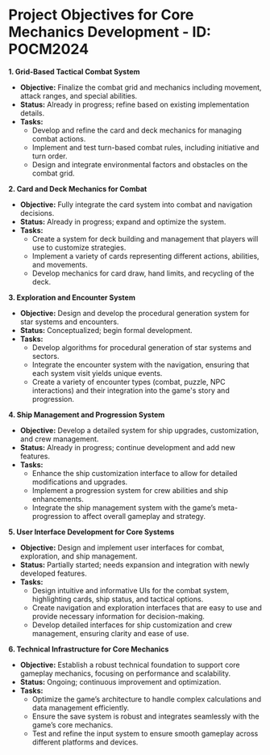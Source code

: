 
# Project Objectives for Core Mechanics Development - ID: POCM2024

**1. Grid-Based Tactical Combat System**
   - **Objective:** Finalize the combat grid and mechanics including movement, attack ranges, and special abilities.
   - **Status:** Already in progress; refine based on existing implementation details.
   - **Tasks:**
     - Develop and refine the card and deck mechanics for managing combat actions.
     - Implement and test turn-based combat rules, including initiative and turn order.
     - Design and integrate environmental factors and obstacles on the combat grid.

**2. Card and Deck Mechanics for Combat**
   - **Objective:** Fully integrate the card system into combat and navigation decisions.
   - **Status:** Already in progress; expand and optimize the system.
   - **Tasks:**
     - Create a system for deck building and management that players will use to customize strategies.
     - Implement a variety of cards representing different actions, abilities, and movements.
     - Develop mechanics for card draw, hand limits, and recycling of the deck.

**3. Exploration and Encounter System**
   - **Objective:** Design and develop the procedural generation system for star systems and encounters.
   - **Status:** Conceptualized; begin formal development.
   - **Tasks:**
     - Develop algorithms for procedural generation of star systems and sectors.
     - Integrate the encounter system with the navigation, ensuring that each system visit yields unique events.
     - Create a variety of encounter types (combat, puzzle, NPC interactions) and their integration into the game's story and progression.

**4. Ship Management and Progression System**
   - **Objective:** Develop a detailed system for ship upgrades, customization, and crew management.
   - **Status:** Already in progress; continue development and add new features.
   - **Tasks:**
     - Enhance the ship customization interface to allow for detailed modifications and upgrades.
     - Implement a progression system for crew abilities and ship enhancements.
     - Integrate the ship management system with the game’s meta-progression to affect overall gameplay and strategy.

**5. User Interface Development for Core Systems**
   - **Objective:** Design and implement user interfaces for combat, exploration, and ship management.
   - **Status:** Partially started; needs expansion and integration with newly developed features.
   - **Tasks:**
     - Design intuitive and informative UIs for the combat system, highlighting cards, ship status, and tactical options.
     - Create navigation and exploration interfaces that are easy to use and provide necessary information for decision-making.
     - Develop detailed interfaces for ship customization and crew management, ensuring clarity and ease of use.

**6. Technical Infrastructure for Core Mechanics**
   - **Objective:** Establish a robust technical foundation to support core gameplay mechanics, focusing on performance and scalability.
   - **Status:** Ongoing; continuous improvement and optimization.
   - **Tasks:**
     - Optimize the game’s architecture to handle complex calculations and data management efficiently.
     - Ensure the save system is robust and integrates seamlessly with the game’s core mechanics.
     - Test and refine the input system to ensure smooth gameplay across different platforms and devices.
